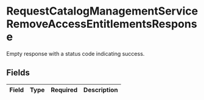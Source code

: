 # RequestCatalogManagementServiceRemoveAccessEntitlementsResponse

Empty response with a status code indicating success.


## Fields

| Field       | Type        | Required    | Description |
| ----------- | ----------- | ----------- | ----------- |